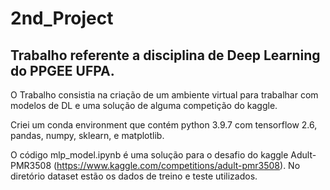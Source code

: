 # 2nd_Project

## Trabalho referente a disciplina de Deep Learning do PPGEE UFPA.

O Trabalho consistia na criação de um ambiente virtual para trabalhar com modelos de DL e uma solução de alguma competição do kaggle.</b>

Criei um conda environment que contém python 3.9.7 com tensorflow 2.6, pandas, numpy, sklearn, e matplotlib.</b>

O código mlp_model.ipynb é uma solução para o desafio do kaggle Adult-PMR3508 (https://www.kaggle.com/competitions/adult-pmr3508). No diretório dataset estão os dados de treino e teste utilizados.
